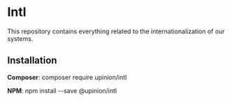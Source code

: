 # Intl

This repository contains everything related to the internationalization of our systems.

## Installation
**Composer**: composer require upinion/intl

**NPM**: npm install --save @upinion/intl